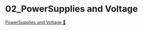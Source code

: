 # 02_PowerSupplies and Voltage

[PowerSupplies and Voltage &#128279;](https://alison.com/topic/learn/84213/topic-a-demo-1-power-supplies-and-voltage)
